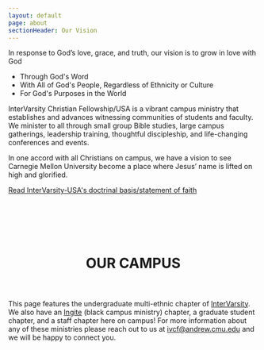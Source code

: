 ```yaml
---
layout: default
page: about
sectionHeader: Our Vision
---
```

In response to God’s love, grace, and truth, our vision is to grow in love with God

 - Through God's Word
 - With All of God's People, Regardless of Ethnicity or Culture
 - For God's Purposes in the World

InterVarsity Christian Fellowship/USA is a vibrant campus ministry that establishes and advances witnessing communities of students and faculty. We minister to all through small group Bible studies, large campus gatherings, leadership training, thoughtful discipleship, and life-changing conferences and events.

In one accord with all Christians on campus, we have a vision to see Carnegie Mellon University become a place where Jesus’ name is lifted on high and glorified.

<a href="https://intervarsity.org/about-us/what-we-believe" target="_blank">Read InterVarsity-USA's doctrinal basis/statement of faith</a>

<br/><br/><br/><br/>
<header class="section-header">
	<h1>OUR CAMPUS</h1>
</header>

<p>
This page features the undergraduate multi-ethnic chapter of <a href="https://intervarsity.org/">InterVarsity</a>. We also have an <a href="http://bcm.intervarsity.org/">Ingite</a> (black campus ministry) chapter, a graduate student chapter, and a staff chapter here on campus! For more information about any of these ministries please reach out to us at <a href="mailto:ivcf@andrew.cmu.edu">ivcf@andrew.cmu.edu</a> and we will be happy to connect you.
</p>
